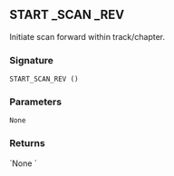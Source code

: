 ## START \_SCAN \_REV

Initiate scan forward within track/chapter.


### Signature

`START_SCAN_REV ()`


### Parameters

`None`


### Returns

\`None
\`